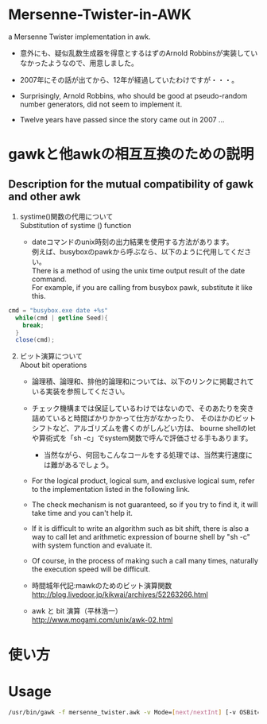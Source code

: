 # Mersenne-Twister-in-AWK
a Mersenne Twister implementation in awk.

* 意外にも、疑似乱数生成器を得意とするはずのArnold Robbinsが実装していなかったようなので、用意しました。
* 2007年にその話が出てから、12年が経過していたわけですが・・・。

* Surprisingly, Arnold Robbins, who should be good at pseudo-random number generators, did not seem to implement it.
* Twelve years have passed since the story came out in 2007 ...


# gawkと他awkの相互互換のための説明
## Description for the mutual compatibility of gawk and other awk
1. systime()関数の代用について  
Substitution of systime () function

	* dateコマンドのunix時刻の出力結果を使用する方法があります。  
	例えば、busyboxのpawkから呼ぶなら、以下のように代用してください。  
	There is a method of using the unix time output result of the date command.  
	For example, if you are calling from busybox pawk, substitute it like this.  
  
  ```awk
  cmd = "busybox.exe date +%s"
	while(cmd | getline Seed){
	  break;
	}
	close(cmd);
  ```

2. ビット演算について  
About bit operations

	* 論理積、論理和、排他的論理和については、以下のリンクに掲載されている実装を参照してください。
	* チェック機構までは保証しているわけではないので、そのあたりを突き詰めていると時間ばかりかかって仕方がなかったり、
    そのほかのビットシフトなど、アルゴリズムを書くのがしんどい方は、
    bourne shellのletや算術式を「sh -c」でsystem関数で呼んで評価させる手もあります。
    	* 当然ながら、何回もこんなコールをする処理では、当然実行速度には難があるでしょう。

	* For the logical product, logical sum, and exclusive logical sum, refer to the implementation listed in the following link.
	* The check mechanism is not guaranteed, so if you try to find it, it will take time and you can't help it.
	* If it is difficult to write an algorithm such as bit shift, there is also a way to call let and arithmetic expression of bourne shell by "sh -c" with system function and evaluate it.
	* Of course, in the process of making such a call many times, naturally the execution speed will be difficult.

	* 時間城年代記:mawkのためのビット演算関数  
	http://blog.livedoor.jp/kikwai/archives/52263266.html

	* awk と bit 演算（平林浩一）  
	http://www.mogami.com/unix/awk-02.html

# 使い方
# Usage

```bash
/usr/bin/gawk -f mersenne_twister.awk -v Mode=[next/nextInt] [-v OSBit=[32/64]] [-v Seed=[[:digit:]].*] [-v Min=[[:digit:]].*] [-v Sup=[[:digit:]].*] [-v DecPoint=[[:digit:]].*] [-v SubMode=[int32/int31/real1/real3]]
```

